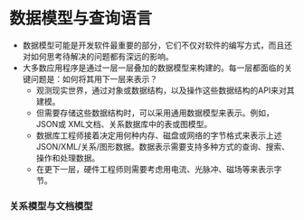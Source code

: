 # 数据模型与查询语言
- 数据模型可能是开发软件最重要的部分，它们不仅对软件的编写方式，而且还对如何思考待解决的问题都有深远的影响。
- 大多数应用程序是通过一层一层叠加的数据模型来构建的。每一层都面临的关键问题是：如何将其用下一层来表示？
  - 观测现实世界，通过对象或数据结构，以及操作这些数据结构的API来对其建模。
  - 但需要存储这些数据结构时，可以采用通用数据模型来表示。例如，JSON或 XML文档、关系数据库中的表或图模型。
  - 数据库工程师接着决定用何种内存、磁盘或网络的字节格式来表示上述 JSON/XML/关系/图形数据。数据表示需要支持多种方式的查询、搜索、操作和处理数据。
  - 在更下一层，硬件工程师则需要考虑用电流、光脉冲、磁场等来表示字节。

### 关系模型与文档模型
